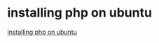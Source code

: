 # installing php on ubuntu

[installing php on ubuntu](https://aregsar.com/blog/2019/installing-php-on-ubuntu)
